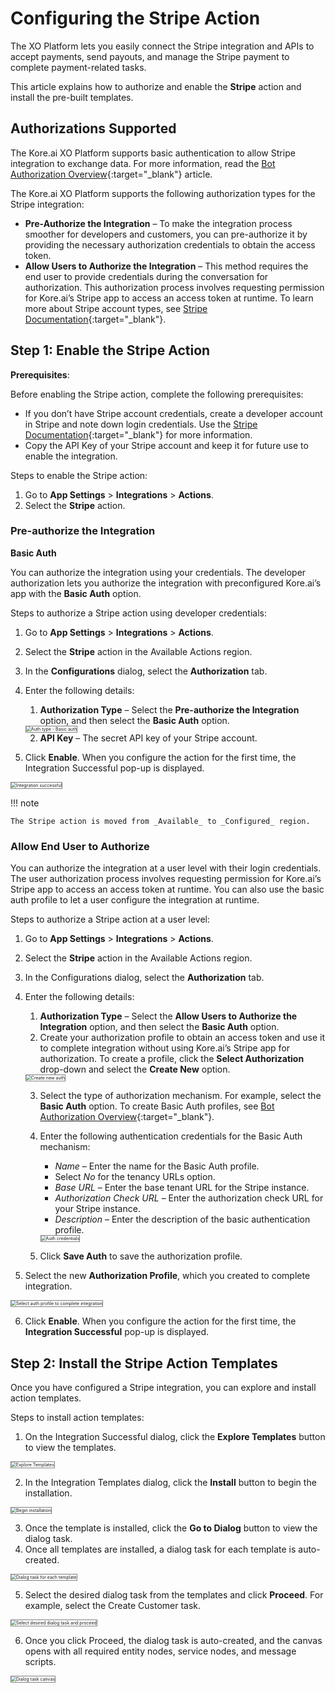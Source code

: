 # Configuring the Stripe Action

The XO Platform lets you easily connect the Stripe integration and APIs to accept payments, send payouts, and manage the Stripe payment to complete payment-related tasks.

This article explains how to authorize and enable the **Stripe** action and install the pre-built templates.


## Authorizations Supported

The Kore.ai XO Platform supports basic authentication to allow Stripe integration to exchange data. For more information, read the [Bot Authorization Overview](../../../dev-tools/bot-authorization/bot-authentication.md){:target="_blank"} article.

The Kore.ai XO Platform supports the following authorization types for the Stripe integration:

* **Pre-Authorize the Integration** – To make the integration process smoother for developers and customers, you can pre-authorize it by providing the necessary authorization credentials to obtain the access token.
* **Allow Users to Authorize the Integration** – This method requires the end user to provide credentials during the conversation for authorization. This authorization process involves requesting permission for Kore.ai’s Stripe app to access an access token at runtime. To learn more about Stripe account types, see [Stripe Documentation](https://stripe.com/docs){:target="_blank"}.


## Step 1: Enable the Stripe Action

**Prerequisites**:

Before enabling the Stripe action, complete the following prerequisites:

* If you don’t have Stripe account credentials, create a developer account in Stripe and note down login credentials. Use the [Stripe Documentation](https://stripe.com/docs){:target="_blank"} for more information.
* Copy the API Key of your Stripe account and keep it for future use to enable the integration.

Steps to enable the Stripe action:

1. Go to **App Settings** > **Integrations** > **Actions**.
2. Select the **Stripe** action.  



### Pre-authorize the Integration

**Basic Auth**

You can authorize the integration using your credentials. The developer authorization lets you authorize the integration with preconfigured Kore.ai’s app with the **Basic Auth** option.

Steps to authorize a Stripe action using developer credentials:

1. Go to **App Settings** > **Integrations** > **Actions**.
2. Select the **Stripe** action in the Available Actions region.
3. In the **Configurations** dialog, select the **Authorization** tab.
4. Enter the following details:
    1. **Authorization Type** – Select the **Pre-authorize the Integration** option, and then select the **Basic Auth** option.  
    <img src="../images/stripe-action-img2.png" alt="Auth type - Basic auth" title="Auth type - Basic auth" style="border: 1px solid gray;zoom:50%;"/>

    2. **API Key** – The secret API key of your Stripe account.

5. Click **Enable**. When you configure the action for the first time, the Integration Successful pop-up is displayed.  
<img src="../images/stripe-action-img3.png" alt="Integration successful" title="Integration Successful" style="border: 1px solid gray;zoom:50%;"/>

!!! note

    The Stripe action is moved from _Available_ to _Configured_ region.


### Allow End User to Authorize

You can authorize the integration at a user level with their login credentials. The user authorization process involves requesting permission for Kore.ai’s Stripe app to access an access token at runtime. You can also use the basic auth profile to let a user configure the integration at runtime.

Steps to authorize a Stripe action at a user level:

1. Go to **App Settings** > **Integrations** > **Actions**.
2. Select the **Stripe** action in the Available Actions region.
3. In the Configurations dialog, select the **Authorization** tab.
4. Enter the following details:
    1. **Authorization Type** – Select the **Allow Users to Authorize the Integration** option, and then select the **Basic Auth** option.
    2. Create your authorization profile to obtain an access token and use it to complete integration without using Kore.ai’s Stripe app for authorization. To create a profile, click the **Select Authorization** drop-down and select the **Create New** option.  
    <img src="../images/stripe-action-img4.png" alt="Create new auth" title="Create new auth" style="border: 1px solid gray;zoom:50%;"/>

    3. Select the type of authorization mechanism. For example, select the **Basic Auth** option. To create Basic Auth profiles, see [Bot Authorization Overview](../../../../dev-tools/bot-authorization/bot-authentication){:target="_blank"}.
    4. Enter the following authentication credentials for the Basic Auth mechanism:
        * _Name_ – Enter the name for the Basic Auth profile.
        * Select _No_ for the tenancy URLs option.
        * _Base URL_ – Enter the base tenant URL for the Stripe instance.
        * _Authorization Check URL_ – Enter the authorization check URL for your Stripe instance.
        * _Description_ – Enter the description of the basic authentication profile.

        <img src="../images/stripe-action-img5.png" alt="Auth credentials" title="Auth credentials" style="border: 1px solid gray;zoom:50%;"/>

    5. Click **Save Auth** to save the authorization profile.

5. Select the new **Authorization Profile**, which you created to complete integration.  
<img src="../images/stripe-action-img6.png" alt="Select auth profile to complete integration" title="Select auth profile to complete integration" style="border: 1px solid gray;zoom:50%;"/>

6. Click **Enable**. When you configure the action for the first time, the **Integration Successful** pop-up is displayed.


## Step 2: Install the Stripe Action Templates

Once you have configured a Stripe integration, you can explore and install action templates.

Steps to install action templates:

1. On the Integration Successful dialog, click the **Explore Templates** button to view the templates.  
<img src="../images/stripe-action-img7.png" alt="Explore Templates" title="Explore Templates" style="border: 1px solid gray;zoom:50%;"/>

2. In the Integration Templates dialog, click the **Install** button to begin the installation.  
<img src="../images/stripe-action-img8.png" alt="Begin installation" title="Begin installation" style="border: 1px solid gray;zoom:50%;"/>

3. Once the template is installed, click the **Go to Dialog** button to view the dialog task.
4. Once all templates are installed, a dialog task for each template is auto-created.  
<img src="../images/stripe-action-img9.png" alt="Dialog task for each template" title="EDialog task for each template" style="border: 1px solid gray;zoom:50%;"/>

5. Select the desired dialog task from the templates and click **Proceed**. For example, select the Create Customer task.  
<img src="../images/stripe-action-img10.png" alt="Select desired dialog task and proceed" title="Select desired dialog task and proceed" style="border: 1px solid gray;zoom:50%;"/>

6. Once you click Proceed, the dialog task is auto-created, and the canvas opens with all required entity nodes, service nodes, and message scripts.  
<img src="../images/stripe-action-img11.png" alt="Dialog task canvas" title="Dialog task canvas" style="border: 1px solid gray;zoom:50%;"/>